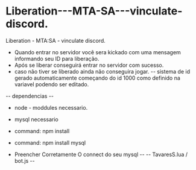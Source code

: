 # Liberation---MTA-SA---vinculate-discord.
Liberation - MTA:SA - vinculate discord.


- Quando entrar no servidor você sera kickado com uma mensagem informando seu ID para liberação.
- Após se liberar conseguirá entrar no servidor com sucesso.
- caso não tiver se liberado ainda não conseguira jogar.
-- sistema de id gerado automaticamente começando do id 1000 como definido na variavel podendo ser editado.

-- dependencias -- 
- node - moddules necessario.
- mysql necessario 
- command: npm install
- command: npm install mysql

- Preencher Corretamente O connect do seu mysql -- 
        -- TavaresS.lua / bot.js --

